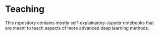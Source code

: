 # Teaching

This repository contains mostly self-explainatory Jupyter notebooks that are meant to teach aspects of more advanced deep learning methods.
